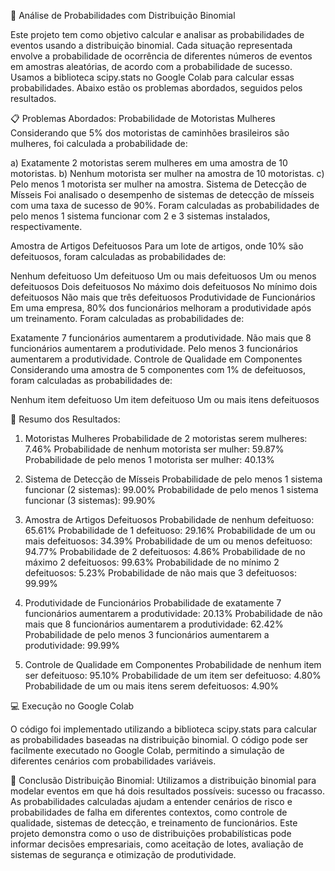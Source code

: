 📌  Análise de Probabilidades com Distribuição Binomial


Este projeto tem como objetivo calcular e analisar as probabilidades de eventos usando a distribuição binomial. Cada situação representada envolve a probabilidade de ocorrência de diferentes números de eventos em amostras aleatórias, de acordo com a probabilidade de sucesso. Usamos a biblioteca scipy.stats no Google Colab para calcular essas probabilidades. Abaixo estão os problemas abordados, seguidos pelos resultados.




📋 Problemas Abordados:
Probabilidade de Motoristas Mulheres
Considerando que 5% dos motoristas de caminhões brasileiros são mulheres, foi calculada a probabilidade de:



a) Exatamente 2 motoristas serem mulheres em uma amostra de 10 motoristas.
b) Nenhum motorista ser mulher na amostra de 10 motoristas.
c) Pelo menos 1 motorista ser mulher na amostra.
Sistema de Detecção de Mísseis
Foi analisado o desempenho de sistemas de detecção de mísseis com uma taxa de sucesso de 90%. Foram calculadas as probabilidades de pelo menos 1 sistema funcionar com 2 e 3 sistemas instalados, respectivamente.



Amostra de Artigos Defeituosos
Para um lote de artigos, onde 10% são defeituosos, foram calculadas as probabilidades de:

Nenhum defeituoso
Um defeituoso
Um ou mais defeituosos
Um ou menos defeituosos
Dois defeituosos
No máximo dois defeituosos
No mínimo dois defeituosos
Não mais que três defeituosos
Produtividade de Funcionários
Em uma empresa, 80% dos funcionários melhoram a produtividade após um treinamento. Foram calculadas as probabilidades de:



Exatamente 7 funcionários aumentarem a produtividade.
Não mais que 8 funcionários aumentarem a produtividade.
Pelo menos 3 funcionários aumentarem a produtividade.
Controle de Qualidade em Componentes
Considerando uma amostra de 5 componentes com 1% de defeituosos, foram calculadas as probabilidades de:



Nenhum item defeituoso
Um item defeituoso
Um ou mais itens defeituosos


📝 Resumo dos Resultados:


1. Motoristas Mulheres
Probabilidade de 2 motoristas serem mulheres: 7.46%
Probabilidade de nenhum motorista ser mulher: 59.87%
Probabilidade de pelo menos 1 motorista ser mulher: 40.13%


3. Sistema de Detecção de Mísseis
Probabilidade de pelo menos 1 sistema funcionar (2 sistemas): 99.00%
Probabilidade de pelo menos 1 sistema funcionar (3 sistemas): 99.90%


5. Amostra de Artigos Defeituosos
Probabilidade de nenhum defeituoso: 65.61%
Probabilidade de 1 defeituoso: 29.16%
Probabilidade de um ou mais defeituosos: 34.39%
Probabilidade de um ou menos defeituoso: 94.77%
Probabilidade de 2 defeituosos: 4.86%
Probabilidade de no máximo 2 defeituosos: 99.63%
Probabilidade de no mínimo 2 defeituosos: 5.23%
Probabilidade de não mais que 3 defeituosos: 99.99%


7. Produtividade de Funcionários
Probabilidade de exatamente 7 funcionários aumentarem a produtividade: 20.13%
Probabilidade de não mais que 8 funcionários aumentarem a produtividade: 62.42%
Probabilidade de pelo menos 3 funcionários aumentarem a produtividade: 99.99%


9. Controle de Qualidade em Componentes
Probabilidade de nenhum item ser defeituoso: 95.10%
Probabilidade de um item ser defeituoso: 4.80%
Probabilidade de um ou mais itens serem defeituosos: 4.90%



💻 Execução no Google Colab



O código foi implementado utilizando a biblioteca scipy.stats para calcular as probabilidades baseadas na distribuição binomial. O código pode ser facilmente executado no Google Colab, permitindo a simulação de diferentes cenários com probabilidades variáveis.

📌 Conclusão
Distribuição Binomial: Utilizamos a distribuição binomial para modelar eventos em que há dois resultados possíveis: sucesso ou fracasso.
As probabilidades calculadas ajudam a entender cenários de risco e probabilidades de falha em diferentes contextos, como controle de qualidade, sistemas de detecção, e treinamento de funcionários.
Este projeto demonstra como o uso de distribuições probabilísticas pode informar decisões empresariais, como aceitação de lotes, avaliação de sistemas de segurança e otimização de produtividade.
